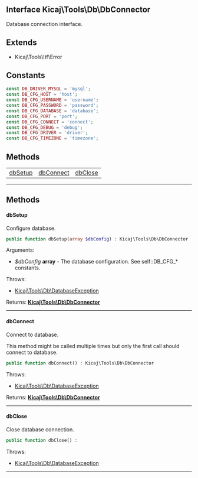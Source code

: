 ## Interface Kicaj\Tools\Db\DbConnector
Database connection interface.

## Extends

- Kicaj\Tools\Itf\Error

## Constants

```php
const DB_DRIVER_MYSQL = 'mysql';
const DB_CFG_HOST = 'host';
const DB_CFG_USERNAME = 'username';
const DB_CFG_PASSWORD = 'password';
const DB_CFG_DATABASE = 'database';
const DB_CFG_PORT = 'port';
const DB_CFG_CONNECT = 'connect';
const DB_CFG_DEBUG = 'debug';
const DB_CFG_DRIVER = 'driver';
const DB_CFG_TIMEZONE = 'timezone';
```

## Methods

|                          |                          |                          |
| ------------------------ | ------------------------ | ------------------------ |
|   [dbSetup](#dbsetup)    | [dbConnect](#dbconnect)  |   [dbClose](#dbclose)    |

-------
## Methods
#### dbSetup
Configure database.
```php
public function dbSetup(array $dbConfig) : Kicaj\Tools\Db\DbConnector
```
Arguments:
- _$dbConfig_ **array** - The database configuration. See self::DB_CFG_* constants.

Throws:
- [Kicaj\Tools\Db\DatabaseException](Kicaj-Tools-Db-DatabaseException.md)

Returns: **[Kicaj\Tools\Db\DbConnector](Kicaj-Tools-Db-DbConnector.md)**

-------
#### dbConnect
Connect to database.

This method might be called multiple times but only the first call should connect to database.
```php
public function dbConnect() : Kicaj\Tools\Db\DbConnector
```

Throws:
- [Kicaj\Tools\Db\DatabaseException](Kicaj-Tools-Db-DatabaseException.md)

Returns: **[Kicaj\Tools\Db\DbConnector](Kicaj-Tools-Db-DbConnector.md)**

-------
#### dbClose
Close database connection.
```php
public function dbClose() : 
```

Throws:
- [Kicaj\Tools\Db\DatabaseException](Kicaj-Tools-Db-DatabaseException.md)

-------
